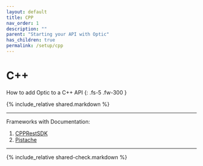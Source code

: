 ```yaml
---
layout: default
title: CPP
nav_order: 1
description: ""
parent: "Starting your API with Optic"
has_children: true
permalink: /setup/cpp
---
```


# C++

How to add Optic to a C++ API
{: .fs-5 .fw-300 }

{% include_relative shared.markdown %}

---

Frameworks with Documentation:

1. [CPPRestSDK](http://localhost:4000/setup/cpp/restsdk)
2. [Pistache](http://localhost:4000/setup/cpp/pistache)

---

{% include_relative shared-check.markdown %}
